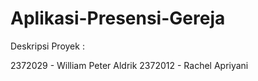 # Aplikasi-Presensi-Gereja

Deskripsi Proyek :


2372029 - William Peter Aldrik
2372012 - Rachel Apriyani
